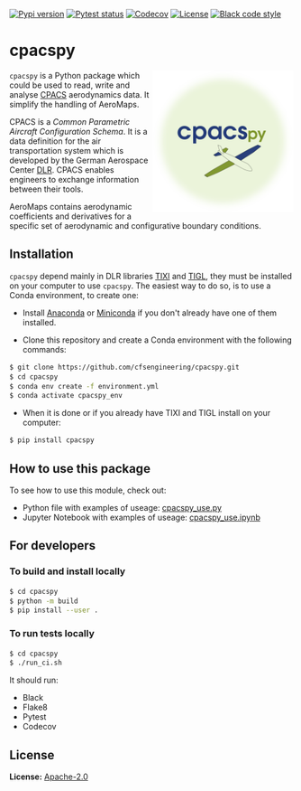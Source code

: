 
[![Pypi version](https://img.shields.io/pypi/v/cpacspy.svg)](https://pypi.python.org/pypi/cpacspy)
[![Pytest status](https://github.com/cfsengineering/cpacspy/actions/workflows/python-package-conda.yml/badge.svg?branch=main)](https://github.com/cfsengineering/cpacspy/actions/workflows/python-package-conda.yml)
[![Codecov](https://codecov.io/gh/cfsengineering/cpacspy/branch/main/graph/badge.svg?token=PFRCEGRL4N)](https://codecov.io/gh/cfsengineering/cpacspy)
[![License](https://img.shields.io/badge/license-Apache%202-blue.svg)](https://github.com/cfsengineering/cpacspy/blob/main/LICENSE.txt)
[![Black code style](https://img.shields.io/badge/code%20style-black-000000.svg)](https://github.com/psf/black)


# cpacspy

<img align="right" width="250" height="250" src="./logo/logo_white_bg.png">

`cpacspy` is a Python package which could be used to read, write and analyse [CPACS](https://www.cpacs.de/) aerodynamics data. It simplify the handling of AeroMaps.

CPACS is a *Common Parametric Aircraft Configuration Schema*. It is a data definition for the air transportation system which is developed by the German Aerospace Center [DLR](https://www.dlr.de/). CPACS enables engineers to exchange information between their tools.

AeroMaps contains aerodynamic coefficients and derivatives for a specific set of aerodynamic and configurative boundary conditions.

## Installation

`cpacspy` depend mainly in DLR libraries [TIXI](https://github.com/DLR-SC/tixi) and [TIGL](https://github.com/DLR-SC/tigl), they must be installed on your computer to use `cpacspy`. The easiest way to do so, is to use a Conda environment, to create one:

- Install [Anaconda](https://anaconda.org/) or [Miniconda](https://docs.conda.io/en/latest/miniconda.html) if you don't already have one of them installed.

- Clone this repository and create a Conda environment with the following commands:

```bash
$ git clone https://github.com/cfsengineering/cpacspy.git
$ cd cpacspy
$ conda env create -f environment.yml
$ conda activate cpacspy_env
```

- When it is done or if you already have TIXI and TIGL install on your computer:

```bash
$ pip install cpacspy
```

## How to use this package

To see how to use this module, check out:

- Python file with examples of useage:  [cpacspy_use.py](./examples/cpacspy_use.py)
- Jupyter Notebook with examples of useage: [cpacspy_use.ipynb](./examples/cpacspy_use.ipynb)



## For developers

### To build and install locally

```bash
$ cd cpacspy
$ python -m build
$ pip install --user .
```

### To run tests locally

```bash
$ cd cpacspy
$ ./run_ci.sh
```

It should run:

- Black
- Flake8
- Pytest
- Codecov


## License

**License:** [Apache-2.0](./LICENSE.txt)

